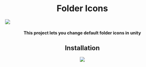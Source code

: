 <h1 align="center">
Folder Icons
</h1>

 <img src="https://github.com/compilerbutcher/Folder-Icons/assets/97310008/6505017d-5228-43ce-9d02-a574aa1df4ac.png">

<h4 align="center"> This project lets you change default folder icons in unity </h4>

<h2 align="center">
 Installation
</h2>
<div align="center">
<img src="https://github.com/compilerbutcher/Folder-Icons/assets/97310008/78175bd9-3725-455c-b449-4df8d504779a.png">
</div>
